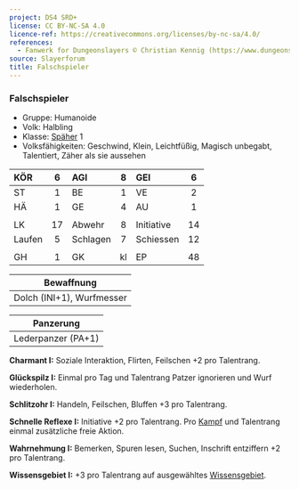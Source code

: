 ```yaml
---
project: DS4 SRD+
license: CC BY-NC-SA 4.0
licence-ref: https://creativecommons.org/licenses/by-nc-sa/4.0/
references: 
  - Fanwerk for Dungeonslayers © Christian Kennig (https://www.dungeonslayers.net/)
source: Slayerforum
title: Falschspieler
---
```


### Falschspieler

- Gruppe: Humanoide
- Volk: Halbling
- Klasse: [Späher](../../grw/charaktere-klasse-spaeher.md) 1
- Volksfähigkeiten: Geschwind, Klein, Leichtfüßig, Magisch unbegabt, Talentiert, Zäher als sie aussehen

| KÖR    |  6  | AGI      |  8  | GEI        |  6  |
| :----- | :-: | :------- | :-: | :--------- | :-: |
| ST     |  1  | BE       |  1  | VE         |  2  |
| HÄ     |  1  | GE       |  4  | AU         |  1  |
|        |     |          |     |            |     |
| LK     | 17  | Abwehr   |  8  | Initiative | 14  |
| Laufen |  5  | Schlagen |  7  | Schiessen  | 12  |
|        |     |          |     |            |     |
| GH     |  1  | GK       | kl  | EP         | 48  |

|        Bewaffnung         |
| :-----------------------: |
| Dolch (INI+1), Wurfmesser |

|     Panzerung      |
| :----------------: |
| Lederpanzer (PA+1) |

**Charmant I:** Soziale Interaktion, Flirten, Feilschen +2 pro Talentrang.

**Glückspilz I:** Einmal pro Tag und Talentrang Patzer ignorieren und Wurf wiederholen.

**Schlitzohr I:** Handeln, Feilschen, Bluffen +3 pro Talentrang.

**Schnelle Reflexe I:** Initiative +2 pro Talentrang. Pro [Kampf](../../grw/regeln-kampf.md) und Talentrang einmal zusätzliche freie Aktion.

**Wahrnehmung I:** Bemerken, Spuren lesen, Suchen, Inschrift entziffern +2 pro Talentrang.

**Wissensgebiet I:** +3 pro Talentrang auf ausgewähltes [Wissensgebiet](../../grw/talente/wissensgebiet.md).


